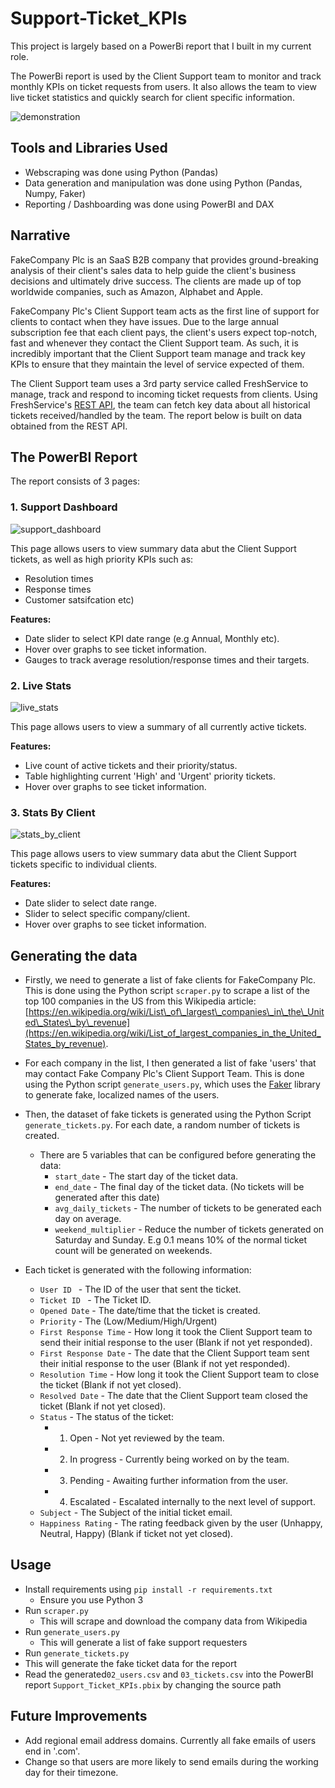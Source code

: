 # Support-Ticket_KPIs
This project is largely based on a PowerBi report that I built in my current role. 

The PowerBi report is used by the Client Support team to monitor and track monthly KPIs on ticket requests from users. It also allows the team to view live ticket statistics and quickly search for client specific information.

![demonstration](Demo/demo.gif)


## Tools and Libraries Used 
- Webscraping was done using Python (Pandas)
- Data generation and manipulation was done using Python (Pandas, Numpy, Faker)
- Reporting / Dashboarding was done using PowerBI and DAX

## Narrative
FakeCompany Plc is an SaaS B2B company that provides ground-breaking analysis of their client's sales data to help guide the client's business decisions and ultimately drive success. The clients are made up of top worldwide companies, such as Amazon, Alphabet and Apple. 

FakeCompany Plc's Client Support team acts as the first line of support for clients to contact when they have issues. Due to the large annual subscription fee that each client pays, the client's users expect top-notch, fast and whenever they contact the Client Support team. As such, it is incredibly important that the Client Support team manage and track key KPIs to ensure that they maintain the level of service expected of them. 

The Client Support team uses a 3rd party service called FreshService to manage, track and respond to incoming ticket requests from clients. Using FreshService's [REST API](https://api.freshservice.com/), the team can fetch key data about all historical tickets received/handled by the team. The report below is built on data obtained from the REST API. 

## The PowerBI Report 
The report consists of 3 pages:

### 1. Support Dashboard

![support_dashboard](Demo/support_dashboard.PNG)


This page allows users to view summary data abut the Client Support tickets, as well as high priority KPIs such as:  
- Resolution times 
- Response times
- Customer satsifcation etc)

**Features:**
- Date slider to select KPI date range (e.g Annual, Monthly etc).
- Hover over graphs to see ticket information. 
- Gauges to track average resolution/response times and their targets.

### 2. Live Stats

![live_stats](Demo/live_stats.PNG)

This page allows users to view a summary of all currently active tickets.

**Features:**

- Live count of active tickets and their priority/status.
- Table highlighting current 'High' and 'Urgent' priority tickets.
- Hover over graphs to see ticket information. 

### 3. Stats By Client

![stats_by_client](Demo/stats_by_client.PNG)

This page allows users to view summary data abut the Client Support tickets specific to individual clients. 

**Features:**
- Date slider to select date range.
- Slider to select specific company/client. 
- Hover over graphs to see ticket information. 

## Generating the data

- Firstly, we need to generate a list of fake clients for FakeCompany Plc. This is done using the Python script ```scraper.py``` to scrape a list of the top 100 companies in the US from this Wikipedia article: [https://en.wikipedia.org/wiki/List\_of\_largest\_companies\_in\_the\_United\_States\_by\_revenue](https://en.wikipedia.org/wiki/List_of_largest_companies_in_the_United_States_by_revenue).

- For each company in the list, I then generated a list of fake 'users' that may contact Fake Company Plc's Client Support Team. This is done using the Python script ```generate_users.py```, which uses the [Faker](https://faker.readthedocs.io/en/master/) library to generate fake, localized names of the users.

- Then, the dataset of fake tickets is generated using the Python Script ```generate_tickets.py```. For each date, a random number of tickets is created. 
  - There are 5 variables that can be configured before generating the data:
    - ```start_date``` - The start day of the ticket data.
    - ```end_date``` - The final day of the ticket data. (No tickets will be generated after this date)
    - ```avg_daily_tickets``` - The number of tickets to be generated each day on average. 
    - ```weekend_multiplier``` - Reduce the number of tickets generated on Saturday and Sunday. E.g 0.1 means 10% of the normal ticket count will be generated on weekends. 

- Each ticket is generated with the following information: 
  - ```User ID ``` - The ID of the user that sent the ticket.
  - ```Ticket ID ``` - The Ticket ID.
  - ```Opened Date``` - The date/time that the ticket is created.
  - ```Priority``` - The (Low/Medium/High/Urgent)
  - ```First Response Time``` - How long it took the Client Support team to send their initial response to the user (Blank if not yet responded). 
  - ```First Response Date``` - The date that the Client Support team sent their initial response to the user (Blank if not yet responded). 
  - ```Resolution Time``` - How long it took the Client Support team to close the ticket (Blank if not yet closed). 
  - ```Resolved Date``` - The date that the Client Support team closed the ticket (Blank if not yet closed). 
  - ```Status``` - The status of the ticket:
      - 1. Open - Not yet reviewed by the team.
      - 2. In progress - Currently being worked on by the team.
      - 3. Pending - Awaiting further information from the user. 
      - 4. Escalated - Escalated internally to the next level of support. 
  - ```Subject``` - The Subject of the initial ticket email. 
  - ```Happiness Rating``` - The rating feedback given by the user (Unhappy, Neutral, Happy) (Blank if ticket not yet closed). 


## Usage

- Install requirements using ```pip install -r requirements.txt```
  - Ensure you use Python 3
- Run ```scraper.py```
  - This will scrape and download the company data from Wikipedia
- Run ```generate_users.py```
  - This will generate a list of fake support requesters 
 - Run ```generate_tickets.py```
  - This will generate the fake ticket data for the report
- Read the generated```02_users.csv``` and ```03_tickets.csv``` into the PowerBI report ```Support_Ticket_KPIs.pbix``` by changing the source path

## Future Improvements

- Add regional email address domains. Currently all fake emails of users end in '.com'.
- Change so that users are more likely to send emails during the working day for their timezone. 

